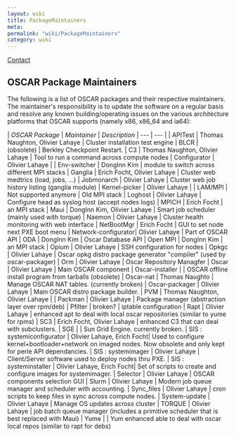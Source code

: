 ```yaml
---
layout: wiki
title: PackageMaintainers
meta: 
permalink: "wiki/PackageMaintainers"
category: wiki
---
```

<!-- Name: PackageMaintainers -->
<!-- Version: 8 -->
<!-- Author: dikim -->
[Contact](Contact) 

## OSCAR Package Maintainers

The following is a list of OSCAR packages and their respective maintainers.  The maintainer's responsibility is to update the software on a regular basis and resolve any known building/operating issues on the various architecture platforms that OSCAR supports (namely x86, x86_64 and ia64):

| *OSCAR Package* | *Maintainer* | *Description*
| --- | --- |
| APITest             | Thomas Naughton, Olivier Lahaye  | Cluster installation test engine
| BLCR                | (obsolete)                       | Berkley Checkpoint Restart.
| C3                  | Thomas Naughton, Olivier Lahaye  | Tool to run a command across compute nodes
| Configurator        | Olivier Lahaye                   |
| Env-switcher        | DongInn Kim                      | module to switch across different MPI stacks
| Ganglia             | Erich Focht, Olivier Lahaye      | Cluster web medtrics (load, jobs, ...)
| Jobmonarch          | Olivier Lahaye                   | Cluster web job history listing (ganglia module)
| Kernel-picker       | Olivier Lahaye                   |
| LAM/MPI             | Not supported anymore            | Old MPI stack
| Loghost             | Olivier Lahaye                   | Configure head as syslog host (accept nodes logs)
| MPICH               | Erich Focht                      | an MPI stack
| Maui                | DongInn Kim, Olivier Lahaye      | Smart job scheduler (mainly used with torque)
| Naemon              | Olivier Lahaye                   | Cluster health monitoring with web interface
| NetBootMgr          | Erich Focht                      | GUI to set node next PXE boot menu
| Network-configurator| Olivier Lahaye                   | Part of OSCAR API
| ODA                 | DongInn Kim                      | Oscar Database API
| Open MPI            | DongInn Kim                      | an MPI stack
| Opium               | Olivier Lahaye                   | SSH configuration for nodes
| Opkgc               | Olivier Lahaye                   | Oscar opkg distro package generator "compiler" (used by oscar-packager)
| Orm                 | Olivier Lahaye                   | Oscar Repository Managfer
| Oscar               | Olivier Lahaye                   | Main OSCAR component
| Oscar-installer     |                                  | OSCAR offline install program from tarballs (obsolete)
| Oscar-nat           | Thomas Naughto                   | Manage OSCAR NAT tables. (currently broken)
| Oscar-packager      | Olivier Lahaye                   | Main OSCAR distro package builder.
| PVM                 | Thomas Naughton, Olivier Lahaye  | 
| Packman             | Olivier Lahaye                   | Package manager (abstraction layer over rpm/deb)
| Pfilter             | broken?                          | iptable configuration
| Rapt                | Olivier Lahaye                   | enhanced apt to deal with local oscar repositories (similar to yume for rpms)
| SC3                 | Erich Focht, Olivier Lahaye      | enhanced C3 that can deal with subclusters.
| SGE                 |                                  | Sun Grid Engine. currently broken.
| SIS : systemiconfigurator | Olivier Lahaye, Erich Focht| Used to configure kernel+bootloader+network on imaged nodes. Now obsolete and only kept for perle API dependancies.
| SIS : systemimager        | Olivier Lahaye             | Client/Server software used to deploy nodes thru PXE.
| SIS : systeminstaller     | Olivier Lahaye, Erich Focht| Set of scripts to create and configure images for systemimager.
| Selector            | Olivier Lahaye                   | OSCAR components selection GUI
| Slurm               | Olivier Lahaye                   | Modern job queue manager and scheduler with accounting.
| Sync_files          | Olivier Lahaye                   | cron scripts to keep files in sync across compute nodes.
| System-update       | Olivier Lahaye                   | Manage OS updates across cluster
| TORQUE              | Olivier Lahaye                   | job batch queue manager (includes a primitive scheduler that is best replaced with Maui)
| Yume                |                                  | Yum enhanced able to deal with oscar local repos (similar to rapt for debs)
